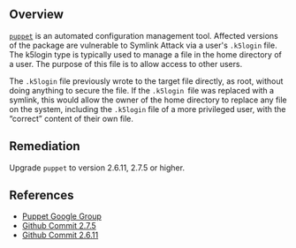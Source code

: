 ## Overview
[`puppet`](https://rubygems.org/gems/puppet) is an automated configuration management tool.
Affected versions of the package are vulnerable to Symlink Attack via a user's `.k5login` file. The k5login type is typically used to manage a file in the home directory of a user. The purpose of this file is to allow access to other users.

The `.k5login` file previously wrote to the target file directly, as root, without doing anything to secure the file. If the `.k5login `file was replaced with a symlink, this would allow the owner of the home directory to replace any file on the system, including the `.k5login` file of a more privileged user, with the “correct” content of their own file.

## Remediation
Upgrade `puppet` to version 2.6.11, 2.7.5 or higher.

## References
- [Puppet Google Group](https://groups.google.com/forum/#!topic/puppet-announce/keO0bSMoocs)
- [Github Commit 2.7.5](https://github.com/puppetlabs/puppet/commit/7d4c169df84fc7bbeb2941bf995a63470f71bdbd)
- [Github Commit 2.6.11](https://github.com/puppetlabs/puppet/commit/2775c21ae48e189950dbea5e7b4d1d9fa2aca41c)
